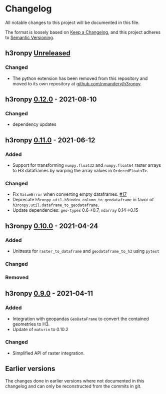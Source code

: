 # Changelog

All notable changes to this project will be documented in this file.

The format is loosely based on [Keep a Changelog](https://keepachangelog.com/en/1.0.0/), and this project adheres
to [Semantic Versioning](https://semver.org/spec/v2.0.0.html).

## h3ronpy [Unreleased]
### Changed
- The python extension has been removed from this repository and moved to its own repository at
  [github.com/nmandery/h3ronpy](https://github.com/nmandery/h3ronpy).

## h3ronpy [0.12.0] - 2021-08-10
### Changed
- dependency updates

## h3ronpy [0.11.0] - 2021-06-12
### Added
- Support for transforming `numpy.float32` and `numpy.float64` raster arrays to H3 dataframes by warping the array values in `OrderedFloat<T>`.

### Changed
- Fix `ValueError` when converting empty dataframes. [#17](https://github.com/nmandery/h3ron/issues/17)
- Deprecate `h3ronpy.util.h3index_column_to_geodataframe` in favor of `h3ronpy.util.dataframe_to_geodataframe`.
- Update dependencies: `geo-types` 0.6->0.7, `ndarray` 0.14->0.15

## h3ronpy [0.10.0] - 2021-04-24
### Added
- Unittests for `raster_to_dataframe` and `geodataframe_to_h3` using `pytest`

### Changed
### Removed

## h3ronpy [0.9.0] - 2021-04-11
### Added
- Integration with geopandas `GeoDataFrame` to convert the contained geometries to H3.
- Update of `maturin` to 0.10.2

### Changed
- Simplified API of raster integration.

## Earlier versions

The changes done in earlier versions where not documented in this changelog and can only be reconstructed from the
commits in git.

[Unreleased]: https://github.com/nmandery/h3ronpy/compare/v0.12.0...HEAD
[0.12.0]: https://github.com/nmandery/h3ronpy/compare/v0.11.0...v0.12.0
[0.11.0]: https://github.com/nmandery/h3ronpy/compare/v0.10.0...v0.11.0
[0.10.0]: https://github.com/nmandery/h3ronpy/compare/v0.9.0...v0.10.0
[0.9.0]: https://github.com/nmandery/h3ronpy/compare/v0.8.1...v0.9.0

